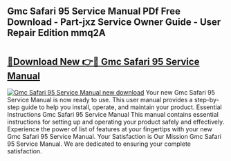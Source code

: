 ## Gmc Safari 95 Service Manual PDf Free Download - Part-jxz Service Owner Guide - User Repair Edition mmq2A

# <h2><a href="http://bc54725.oget.top/?id=Gmc+Safari+95+Service+Manual">🔗Download New 👉🔴 Gmc Safari 95 Service Manual</a></h2>

[![Gmc Safari 95 Service Manual new download](https://i.imgur.com/5g1atiW.png)](http://bc54725.oget.top/?id=Gmc+Safari+95+Service+Manual)
Your new Gmc Safari 95 Service Manual is now ready to use. This user manual provides a step-by-step guide to help you install, operate, and maintain your product. Essential Instructions Gmc Safari 95 Service Manual This manual contains essential instructions for setting up and operating your product safely and effectively. Experience the power of list of features at your fingertips with your new Gmc Safari 95 Service Manual. Your Satisfaction is Our Mission Gmc Safari 95 Service Manual. We are dedicated to ensuring your complete satisfaction.
